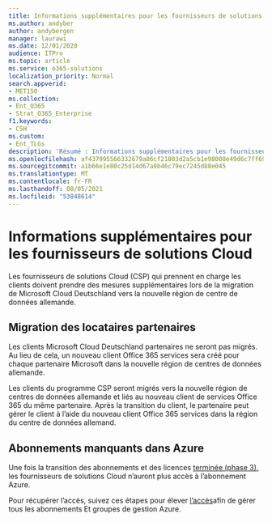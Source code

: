```yaml
---
title: Informations supplémentaires pour les fournisseurs de solutions Cloud
ms.author: andyber
author: andybergen
manager: laurawi
ms.date: 12/01/2020
audience: ITPro
ms.topic: article
ms.service: o365-solutions
localization_priority: Normal
search.appverid:
- MET150
ms.collection:
- Ent_O365
- Strat_O365_Enterprise
f1.keywords:
- CSH
ms.custom:
- Ent_TLGs
description: 'Résumé : Informations supplémentaires pour les fournisseurs de solutions Cloud pertinents pour la migration à partir de Microsoft Cloud Deutschland.'
ms.openlocfilehash: af437995566332679a06cf21803d2a5cb1e98008e49d6c7ff6927cf106abb2a9
ms.sourcegitcommit: a1b66e1e80c25d14d67a9b46c79ec7245d88e045
ms.translationtype: MT
ms.contentlocale: fr-FR
ms.lasthandoff: 08/05/2021
ms.locfileid: "53848614"
---
```

# <a name="additional-information-for-cloud-solution-providers"></a>Informations supplémentaires pour les fournisseurs de solutions Cloud

Les fournisseurs de solutions Cloud (CSP) qui prennent en charge les clients doivent prendre des mesures supplémentaires lors de la migration de Microsoft Cloud Deutschland vers la nouvelle région de centre de données allemande.

## <a name="partner-tenant-migration"></a>Migration des locataires partenaires

Les clients Microsoft Cloud Deutschland partenaires ne seront pas migrés. Au lieu de cela, un nouveau client Office 365 services sera créé pour chaque partenaire Microsoft dans la nouvelle région de centres de données allemande.

Les clients du programme CSP seront migrés vers la nouvelle région de centres de données allemande et liés au nouveau client de services Office 365 du même partenaire. Après la transition du client, le partenaire peut gérer le client à l’aide du nouveau client Office 365 services dans la région du centre de données allemand.

## <a name="missing-subscriptions-in-azure"></a>Abonnements manquants dans Azure

Une fois la transition des abonnements et des licences [terminée (phase 3),](ms-cloud-germany-transition-phases.md#phase-3-subscription-transfer) les fournisseurs de solutions Cloud n’auront plus accès à l’abonnement Azure.

Pour récupérer l’accès, suivez ces étapes pour élever [l’accès](/azure/role-based-access-control/elevate-access-global-admin)afin de gérer tous les abonnements Et groupes de gestion Azure.
